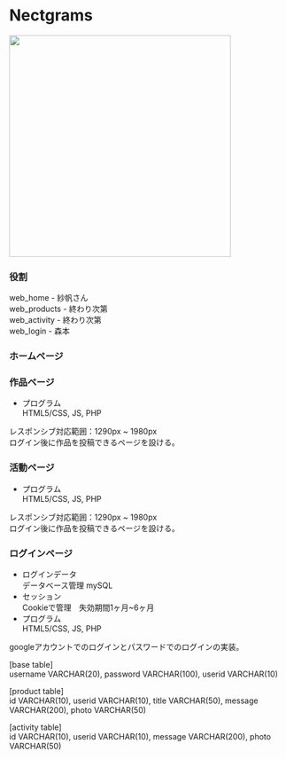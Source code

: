 # Nectgrams
<img src="https://user-images.githubusercontent.com/28892090/99180929-ee6d6f80-276d-11eb-8453-f8e0e8e817c4.png" width="400">  

### 役割
web_home - 紗帆さん  
web_products - 終わり次第  
web_activity - 終わり次第  
web_login - 森本  

### ホームページ


### 作品ページ

- プログラム  
HTML5/CSS, JS, PHP

レスポンシブ対応範囲：1290px ~ 1980px  
ログイン後に作品を投稿できるページを設ける。  

### 活動ページ

- プログラム  
HTML5/CSS, JS, PHP

レスポンシブ対応範囲：1290px ~ 1980px  
ログイン後に作品を投稿できるページを設ける。  

### ログインページ

- ログインデータ  
データベース管理 mySQL
- セッション  
Cookieで管理　失効期間1ヶ月~6ヶ月
- プログラム  
HTML5/CSS, JS, PHP

googleアカウントでのログインとパスワードでのログインの実装。  

[base table]  
username VARCHAR(20), password VARCHAR(100), userid VARCHAR(10)  

[product table]  
id VARCHAR(10), userid VARCHAR(10), title VARCHAR(50), message VARCHAR(200), photo VARCHAR(50)  

[activity table]  
id VARCHAR(10), userid VARCHAR(10), message VARCHAR(200), photo VARCHAR(50)  
